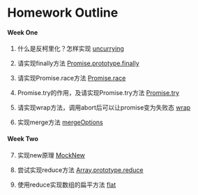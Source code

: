 # Homework Outline

#### Week One
1. 什么是反柯里化？怎样实现
[uncurrying](https://gitee.com/jw-speed/archive-7-homework/blob/master/%E6%9D%A8%E5%87%A1/1.uncurrying.md)

2. 请实现finally方法
[Promise.prototype.finally](https://gitee.com/jw-speed/archive-7-homework/blob/master/%E6%9D%A8%E5%87%A1/2.Promise.prototype.finally.md)

3. 请实现Promise.race方法
[Promise.race](https://gitee.com/jw-speed/archive-7-homework/blob/master/%E6%9D%A8%E5%87%A1/3.Promise.race.md)

4. Promise.try的作用，及请实现Promise.try方法
[Promise.try](https://gitee.com/jw-speed/archive-7-homework/blob/master/%E6%9D%A8%E5%87%A1/4.Promise.try.md)

5. 请实现wrap方法，调用abort后可以让promise变为失败态
[wrap](https://gitee.com/jw-speed/archive-7-homework/blob/master/%E6%9D%A8%E5%87%A1/5.wrap.md)

6. 实现merge方法
[mergeOptions](https://gitee.com/jw-speed/archive-7-homework/blob/master/%E6%9D%A8%E5%87%A1/6.mergeOptions.md)

#### Week Two
7. 实现new原理
[MockNew](https://gitee.com/jw-speed/archive-7-homework/blob/master/%E6%9D%A8%E5%87%A1/7.new.principle.md)

8. 尝试实现reduce方法
[Array.prototype.reduce]()

9. 使用reduce实现数组的扁平方法
[flat]()